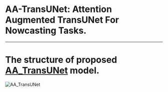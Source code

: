 AA-TransUNet: Attention Augmented TransUNet For Nowcasting Tasks.
===
---

The structure of proposed [AA_TransUNet](https://github.com/YangYimin98/AA-TransUNet/blob/main/AA_TransUNet.png) model.
===
![AA_TransUNet](https://user-images.githubusercontent.com/67627410/149968662-d3a732b3-b0b9-4285-84f4-a5e6995d7e8a.png)
